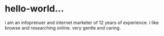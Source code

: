# hello-world...
i am an infoprenuer and internet marketer of 12 years of experience. i like browse and researching online. very gentle and caring.
